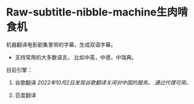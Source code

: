 # Raw-subtitle-nibble-machine生肉啃食机

机器翻译电影剧集里带的字幕，生成双语字幕。

- 支持常用的大多数语言。  比如中英，中德，中瑞典。

目前引擎：

1. 谷歌翻译
    *2022年10月2日发现谷歌翻译关闭对中国的服务。
    通过代理可用。*

2. 百度翻译
